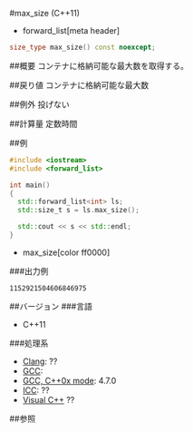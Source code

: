 #max_size (C++11)
* forward_list[meta header]

```cpp
size_type max_size() const noexcept;
```

##概要
コンテナに格納可能な最大数を取得する。


##戻り値
コンテナに格納可能な最大数


##例外
投げない


##計算量
定数時間


##例
```cpp
#include <iostream>
#include <forward_list>

int main()
{
  std::forward_list<int> ls;
  std::size_t s = ls.max_size();

  std::cout << s << std::endl;
}
```
* max_size[color ff0000]


###出力例
```
1152921504606846975
```

##バージョン
###言語
- C++11

###処理系
- [Clang](/implementation.md#clang): ??
- [GCC](/implementation.md#gcc): 
- [GCC, C++0x mode](/implementation.md#gcc): 4.7.0
- [ICC](/implementation.md#icc): ??
- [Visual C++](/implementation.md#visual_cpp) ??


##参照


